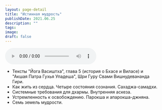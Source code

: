 ```yaml
---
layout: page-detail
title: "Истинная мудрость"
publishDate: 2021.06.25
description: ""
tags:
image:
draft: false
---
```


<audio title="2021.06.25 - Истинная мудрость.mp3" src="https://filer-api.advayta.org/v1.0/public/files/74567" controls=""></audio>

* Тексты "Йога Васиштха", глава 5 (история о Бхасе и Виласе) и "Акшая Патра Гухья Упадеша", Шри Гуру Свами Вишнудевананда Гири.
* Как жить из сердца. Четыре состояния сознания. Сахаджа-самадхи.
* Системные требования для дхармы. Внутренняя аскеза.
* Устремленность к освобождению. Парокша и апарокша-джняна.
* Семь земель мудрости.

  
